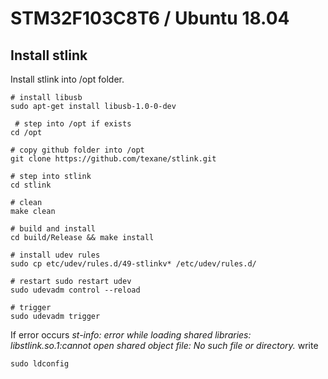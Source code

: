 # STM32F103C8T6 / Ubuntu 18.04

## Install stlink
Install stlink into /opt folder.

```
# install libusb
sudo apt-get install libusb-1.0-0-dev

 # step into /opt if exists
cd /opt

# copy github folder into /opt
git clone https://github.com/texane/stlink.git

# step into stlink
cd stlink

# clean
make clean

# build and install
cd build/Release && make install

# install udev rules
sudo cp etc/udev/rules.d/49-stlinkv* /etc/udev/rules.d/

# restart sudo restart udev
sudo udevadm control --reload

# trigger
sudo udevadm trigger
```

If error occurs *st-info: error while loading shared libraries: libstlink.so.1:cannot open shared object file: No such file or directory.* write  
```
sudo ldconfig
```

